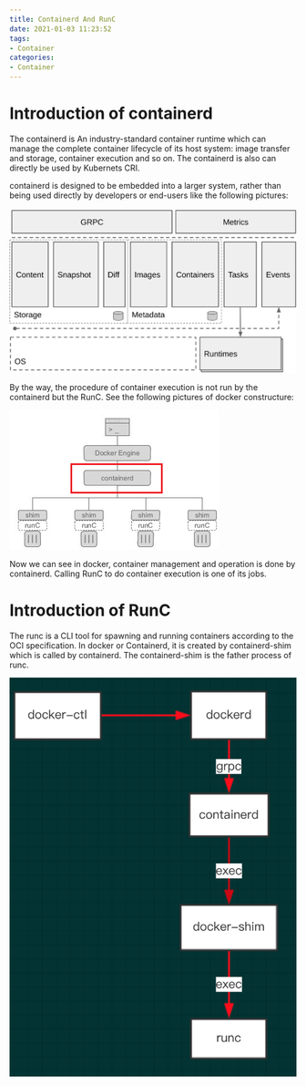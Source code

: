 ```yaml
---
title: Containerd And RunC
date: 2021-01-03 11:23:52
tags:
- Container
categories:
- Container
---
```


# Introduction of containerd
The containerd is An industry-standard container runtime which can manage the complete container lifecycle of its host system: image transfer and storage, container execution and so on. The containerd is also can directly be used by Kubernets CRI.

containerd is designed to be embedded into a larger system, rather than being used directly by developers or end-users like the following pictures:

![](./CAndC/1.png)

By the way, the procedure of container execution is not run by the containerd but the RunC. See the following pictures of docker constructure:

![](./CAndC/2.png)

Now we can see in docker, container management and operation is done by containerd. Calling RunC to do container execution is one of its jobs.

# Introduction of RunC
The runc is a CLI tool for spawning and running containers according to the OCI specification. In docker or Containerd, it is created by containerd-shim which is called by containerd. The containerd-shim is the father process of runc.

![](./CAndC/3.png)